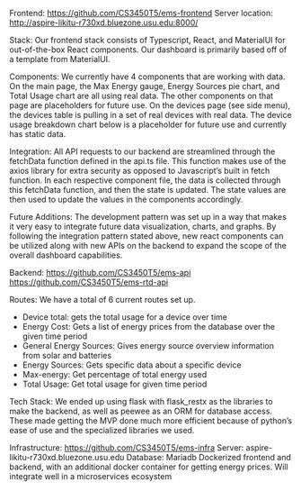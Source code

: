 Frontend:
https://github.com/CS3450T5/ems-frontend
Server location: http://aspire-likitu-r730xd.bluezone.usu.edu:8000/

Stack:
Our frontend stack consists of Typescript, React, and MaterialUI for out-of-the-box React components. Our dashboard is primarily based off of a template from MaterialUI.

Components:
We currently have 4 components that are working with data. On the main page, the Max Energy gauge, Energy Sources pie chart, and Total Usage chart are all using real data. The other components on that page are placeholders for future use. On the devices page (see side menu), the devices table is pulling in a set of real devices with real data. The device usage breakdown chart below is a placeholder for future use and currently has static data.

Integration:
All API requests to our backend are streamlined through the fetchData function defined in the api.ts file. This function makes use of the axios library for extra security as opposed to Javascript’s built in fetch function. In each respective component file, the data is collected through this fetchData function, and then the state is updated. The state values are then used to update the values in the components accordingly.

Future Additions:
The development pattern was set up in a way that makes it very easy to integrate future data visualization, charts, and graphs. By following the integration pattern stated above, new react components can be utilized along with new APIs on the backend to expand the scope of the overall dashboard capabilities.

Backend:
https://github.com/CS3450T5/ems-api
https://github.com/CS3450T5/ems-rtd-api

Routes:
We have a total of 6 current routes set up.
- Device total: gets the total usage for a device over time
- Energy Cost: Gets a list of energy prices from the database over the given time period
- General Energy Sources: Gives energy source overview information from solar and batteries
- Energy Sources: Gets specific data about a specific device
- Max-energy: Get percentage of total energy used
- Total Usage: Get total usage for given time period

Tech Stack:
We ended up using flask with flask_restx as the libraries to make the backend, as well as peewee as an ORM for database access. These made getting the MVP done much more efficient because of python’s ease of use and the specialized libraries we used.

Infrastructure:
https://github.com/CS3450T5/ems-infra
Server: aspire-likitu-r730xd.bluezone.usu.edu
Database: Mariadb
Dockerized frontend and backend, with an additional docker container for getting energy prices. Will integrate well in a microservices ecosystem
